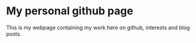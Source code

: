 # My personal github page
This is my webpage containing my work here on github, interests and blog posts.